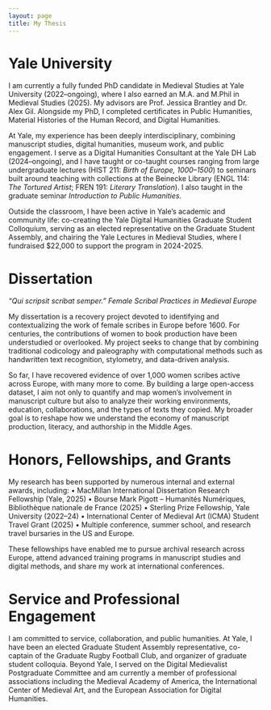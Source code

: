 ```yaml
---
layout: page
title: My Thesis
---
```


# Yale University

I am currently a fully funded PhD candidate in Medieval Studies at Yale University (2022–ongoing), where I also earned an M.A. and M.Phil in Medieval Studies (2025). My advisors are Prof. Jessica Brantley and Dr. Alex Gil. Alongside my PhD, I completed certificates in Public Humanities, Material Histories of the Human Record, and Digital Humanities.

At Yale, my experience has been deeply interdisciplinary, combining manuscript studies, digital humanities, museum work, and public engagement. I serve as a Digital Humanities Consultant at the Yale DH Lab (2024–ongoing), and I have taught or co-taught courses ranging from large undergraduate lectures (HIST 211: *Birth of Europe, 1000–1500*) to seminars built around teaching with collections at the Beinecke Library (ENGL 114: *The Tortured Artist*; FREN 191: *Literary Translation*). I also taught in the graduate seminar *Introduction to Public Humanities*.

Outside the classroom, I have been active in Yale’s academic and community life: co-creating the Yale Digital Humanities Graduate Student Colloquium, serving as an elected representative on the Graduate Student Assembly, and chairing the Yale Lectures in Medieval Studies, where I fundraised $22,000 to support the program in 2024-2025.


# Dissertation

*“Qui scripsit scribat semper.” Female Scribal Practices in Medieval Europe*

My dissertation is a recovery project devoted to identifying and contextualizing the work of female scribes in Europe before 1600. For centuries, the contributions of women to book production have been understudied or overlooked. My project seeks to change that by combining traditional codicology and paleography with computational methods such as handwritten text recognition, stylometry, and data-driven analysis.

So far, I have recovered evidence of over 1,000 women scribes active across Europe, with many more to come. By building a large open-access dataset, I aim not only to quantify and map women’s involvement in manuscript culture but also to analyze their working environments, education, collaborations, and the types of texts they copied. My broader goal is to reshape how we understand the economy of manuscript production, literacy, and authorship in the Middle Ages.

# Honors, Fellowships, and Grants

My research has been supported by numerous internal and external awards, including:
	•	MacMillan International Dissertation Research Fellowship (Yale, 2025)
	•	Bourse Mark Pigott – Humanités Numériques, Bibliothèque nationale de France (2025)
	•	Sterling Prize Fellowship, Yale University (2022–24)
	•	International Center of Medieval Art (ICMA) Student Travel Grant (2025)
	•	Multiple conference, summer school, and research travel bursaries in the US and Europe.

These fellowships have enabled me to pursue archival research across Europe, attend advanced training programs in manuscript studies and digital methods, and share my work at international conferences.


# Service and Professional Engagement

I am committed to service, collaboration, and public humanities. At Yale, I have been an elected Graduate Student Assembly representative, co-captain of the Graduate Rugby Football Club, and organizer of graduate student colloquia. Beyond Yale, I served on the Digital Medievalist Postgraduate Committee and am currently a member of professional associations including the Medieval Academy of America, the International Center of Medieval Art, and the European Association for Digital Humanities.